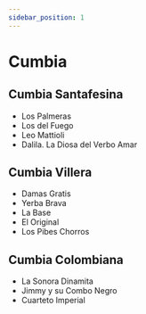 ```yaml
---
sidebar_position: 1
---
```


# Cumbia

## Cumbia Santafesina
- Los Palmeras
- Los del Fuego
- Leo Mattioli
- Dalila. La Diosa del Verbo Amar

## Cumbia Villera
- Damas Gratis
- Yerba Brava
- La Base
- El Original
- Los Pibes Chorros

## Cumbia Colombiana
- La Sonora Dinamita
- Jimmy y su Combo Negro
- Cuarteto Imperial
